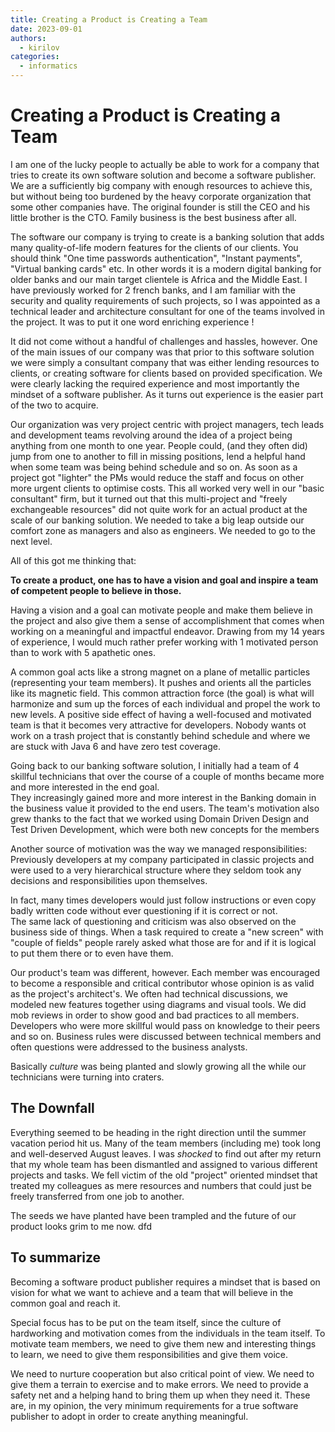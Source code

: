```yaml
---
title: Creating a Product is Creating a Team
date: 2023-09-01
authors:
  - kirilov
categories:
  - informatics
---
```


# Creating a Product is Creating a Team

I am one of the lucky people to actually be able to work for a company that tries to create its own software
solution and become
a software publisher. We are a sufficiently big company with enough resources to achieve this, but without being too
burdened by the heavy corporate
organization that some other companies have. The original founder is still the CEO and his little brother is the
CTO. Family business is the best
business after all.

<!-- more -->

The software our company is trying to create is a banking solution that adds many quality-of-life modern features
for the clients of our clients.
You should think "One time passwords authentication", "Instant payments", "Virtual banking cards" etc.
In other words it is a modern digital banking for older banks and our main target clientele is Africa and the Middle
East.
I have previously worked for 2 french banks, and I am familiar with the security and quality requirements of such
projects, so I was
appointed as a technical leader and architecture consultant for one of the teams involved in the project.
It was to put it one word enriching experience !

It did not come without a handful of challenges and hassles, however. One of the main issues of our company was that
prior to this software solution we
were simply a consultant company that was either lending resources to clients, or creating software for clients
based on provided specification.
We were clearly lacking the required experience and most importantly the mindset of a software publisher. As it
turns out experience is the easier part
of the two to acquire.

Our organization was very project centric with project managers, tech leads and development teams revolving around
the idea
of a project being anything from one month to one year.
People could, (and they often did) jump from one to another to fill in missing positions, lend a helpful hand when
some team was being behind schedule and so on.
As soon as a project got "lighter" the PMs would reduce the staff and focus on other more urgent clients to optimise
costs.
This all worked very well in our "basic consultant" firm, but it turned out that this multi-project and "freely
exchangeable resources" did not quite work for an actual product at the scale of our banking solution.
We needed to take a big leap outside our comfort zone as managers and also as engineers. We needed to go to the next
level.

All of this got me thinking that:

**To create a product, one has to have a vision and goal and inspire a team of competent people to believe in those.**

Having a vision and a goal can motivate people and make them believe in the project and also give them a sense of
accomplishment
that comes when working on a meaningful and impactful endeavor.
Drawing from my 14 years of experience, I would much
rather
prefer working with 1 motivated person than to work with 5 apathetic ones.

A common goal acts like a strong magnet on a plane of metallic particles (representing your team members).
It pushes and orients all the particles like its magnetic field.
This common attraction force (the goal) is what will harmonize and sum up the forces of each individual and propel
the work to new levels.
A positive side effect of having a well-focused and motivated team is that it becomes very attractive for
developers.
Nobody wants ot work on a trash project that is constantly behind schedule and where we are stuck with Java 6 and
have zero test coverage.

Going back to our banking software solution, I initially had a team of 4 skillful technicians that over the course of a couple of months became more and more interested in the end goal.  
They increasingly gained more and more interest in
the Banking domain in the business value it provided to the end users.
The team's motivation also grew thanks to the fact that we worked using Domain Driven Design and Test Driven Development, which were both new concepts for the members

Another source of motivation was the way we managed responsibilities:
Previously developers at my company participated in classic projects and were used to a very hierarchical structure where they seldom took any decisions and responsibilities upon themselves.

In fact, many times developers would just follow instructions or even copy badly written code without ever questioning if it is correct or not.  
The same lack of questioning and criticism was also observed on the business side of things. When a task required to
create a "new screen" with "couple of fields"
people rarely asked what those are for and if it is logical to put them there or to even have them.

Our product's team was different, however. Each member was encouraged to become a responsible and critical
contributor whose opinion is as valid as the project's architect's.
We often had technical discussions, we modeled new features together using diagrams and visual tools. We did mob
reviews in order to show good and bad practices to all members.
Developers who were more skillful would pass on knowledge to their peers and so on.
Business rules were discussed between technical members and often questions were addressed to the business
analysts.

Basically *culture* was being planted and slowly growing all the while our technicians were turning
into craters.

## The Downfall
Everything seemed to be heading in the right direction until the summer vacation period hit us. Many of the team
members (including me) took long and well-deserved August leaves.
I was *shocked* to find out after my return that my whole team has been dismantled and assigned to
various different projects and tasks.
We fell victim of the old "project" oriented mindset that treated my colleagues as mere resources and numbers that
could just be freely transferred from one job to another.

The seeds we have planted have been trampled and the future of our product looks grim to me now. dfd

## To summarize
Becoming a software product publisher requires a mindset that is based on vision for what we want to achieve and a
team that will believe in the common goal and reach it.

Special focus has to be put on the team itself, since the culture of hardworking and motivation comes from the
individuals in the team itself.
To motivate team members, we need to give them new and interesting things to learn, we need to give them
responsibilities and give them voice.

We need to nurture cooperation but also critical point of view. We need to give them a terrain to exercise
and to make errors. We need to provide a safety net and a helping hand to bring them up when they need it.
These are, in my opinion, the very minimum requirements for a true software publisher to adopt in order to create
anything meaningful.
